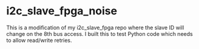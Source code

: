 # i2c_slave_fpga_noise
This is a modification of my i2c_slave_fpga repo where the slave ID will change on the 8th bus access. I built this to test Python code which needs to allow read/write retries.
